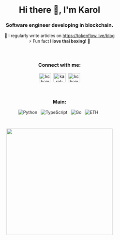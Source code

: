 <h1 align="center">Hi there 👋, I'm Karol</h1>
<h3 align="center">Software engineer developing in blockchain.</h3>

<p align="center">
  📝 I regularly write articles on <a href="https://tokenflow.live/blog">https://tokenflow.live/blog</a><br>
  ⚡ Fun fact <strong>I love thai boxing! 🥊</strong>
</p>

<br>

<h3 align="center">Connect with me:</h3>
<p align="center">
  <a href="https://twitter.com/kchojn" target="_blank"><img align="center" src="https://raw.githubusercontent.com/rahuldkjain/github-profile-readme-generator/master/src/images/icons/Social/twitter.svg" alt="kchojn" height="30" width="40" /></a>&nbsp;
  <a href="https://linkedin.com/in/karol-chojnowski" target="_blank"><img align="center" src="https://raw.githubusercontent.com/rahuldkjain/github-profile-readme-generator/master/src/images/icons/Social/linked-in-alt.svg" alt="karol-chojnowski" height="30" width="40" /></a>&nbsp;
  <a href="https://instagram.com/kchojn" target="_blank"><img align="center" src="https://raw.githubusercontent.com/rahuldkjain/github-profile-readme-generator/master/src/images/icons/Social/instagram.svg" alt="kchojn" height="30" width="40" /></a>
</p>

<br>

<h3 align='center'>Main:</h3>
<p align='center'>
  <a target="_blank">
    <img src="https://img.shields.io/badge/Python-FFD43B?style=for-the-badge&logo=python&logoColor=darkgreen" alt="Python">
  </a>&nbsp;
  <a target="_blank">
    <img src="https://img.shields.io/badge/TypeScript-007ACC?style=for-the-badge&logo=typescript&logoColor=white" alt="TypeScript">
  </a>&nbsp;
  <a target="_blank">
    <img src="https://img.shields.io/badge/Go-00ADD8?style=for-the-badge&logo=go&logoColor=white" alt="Go">
  </a>&nbsp;
  <a target="_blank">
    <img src="https://img.shields.io/badge/Ethereum-3C3C3D?style=for-the-badge&logo=Ethereum&logoColor=white" alt="ETH">
  </a>&nbsp;
</p>

<br>

<p align='center'>
  <a href="#"><img src="https://github-readme-stats.vercel.app/api?username=kchojn&show_icons=true&count_private=true&include_all_commits=true&theme=dark" width="350"></a>
</p>
